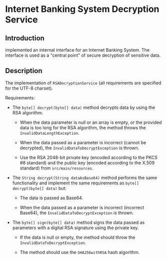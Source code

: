 # Internet Banking System Decryption Service

## Introduction
 implemented an internal interface for an Internet Banking System.
The interface is used as a "central point" of secure decryption of sensitive data.

## Description
The implementation of `RSADecryptionService` (all requirements are specified for the UTF-8 charset).

Requirements:

- The `byte[] decrypt(byte[] data)` method decrypts data by using the RSA algorithm.

     - When the data parameter is null or an array is empty, or the provided data is too long for the RSA algorithm, the method throws the `InvalidDataLengthException`.
     
     - When the data passed as a parameter is incorrect (cannot be decrypted), the `InvalidDataToDecryptException` is thrown.
     
     - Use the RSA 2048-bit private key (encoded according to the PKCS #8 standard) and the public key (encoded according to the X.509 standard) from `src/main/resources`.
 
- The `String decrypt(String dataAsBase64)` method performs the same functionality and implement the same requirements as `byte[] decrypt(byte[] data)` but: 

    - The data is passed as Base64.

    - When the data passed as a parameter is incorrect (incorrect Base64), the `InvalidDataToDecryptException` is thrown.	

- The `byte[] sign(byte[] data)` method signs the data passed as parameters with a digital RSA signature using the private key. 

	- If the data is null or empty, the method should throw the `InvalidDataToDecryptException`.
	
	- The method should use the `SHA256withRSA` hash algorithm.

